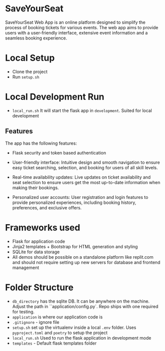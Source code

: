 # SaveYourSeat
 SaveYourSeat Web App is an online platform designed to simplify the process of booking tickets for various events. The web app aims to provide users with a user-friendly interface, extensive event information and a seamless booking experience. 
# Local Setup
- Clone the project
- Run `setup.sh`

# Local Development Run
- `local_run.sh` It will start the flask app in `development`. Suited for local development

## Features
The app has the following features:

- Flask security and token based authentication
- User-friendly interface: Intuitive design and smooth navigation to ensure easy ticket searching, selection, and booking for users of all skill levels.
- Real-time availability updates: Live updates on ticket availability and seat selection to ensure users get the most up-to-date information when making their bookings.

- Personalized user accounts: User registration and login features to provide personalized experiences, including booking history, preferences, and exclusive offers.


# Frameworks used
- Flask for application code
- Jinja2 templates + Bootstrap for HTML generation and styling
- SQLite for data storage
- All demos should be possible on a standalone platform like replit.com and should not require setting up new servers for database and frontend management

# Folder Structure

- `db_directory` has the sqlite DB. It can be anywhere on the machine. Adjust the path in ``application/config.py`. Repo ships with one required for testing.
- `application` is where our application code is
- `.gitignore` - ignore file
- `setup.sh` set up the virtualenv inside a local `.env` folder. Uses `pyproject.toml` and `poetry` to setup the project
- `local_run.sh`  Used to run the flask application in development mode
- `templates` - Default flask templates folder
